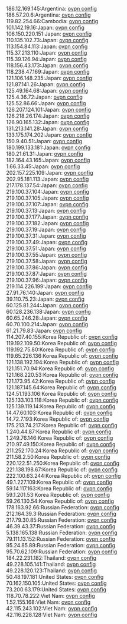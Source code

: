 186.12.169.145:Argentina: [ovpn config](vpn/186_12_169_145.ovpn)  
186.57.20.6:Argentina: [ovpn config](vpn/186_57_20_6.ovpn)  
119.82.254.66:Cambodia: [ovpn config](vpn/119_82_254_66.ovpn)  
101.142.19.16:Japan: [ovpn config](vpn/101_142_19_16.ovpn)  
106.150.220.151:Japan: [ovpn config](vpn/106_150_220_151.ovpn)  
110.135.102.73:Japan: [ovpn config](vpn/110_135_102_73.ovpn)  
113.154.84.113:Japan: [ovpn config](vpn/113_154_84_113.ovpn)  
115.37.213.110:Japan: [ovpn config](vpn/115_37_213_110.ovpn)  
115.39.126.94:Japan: [ovpn config](vpn/115_39_126_94.ovpn)  
118.156.43.173:Japan: [ovpn config](vpn/118_156_43_173.ovpn)  
118.238.47.169:Japan: [ovpn config](vpn/118_238_47_169.ovpn)  
121.106.148.235:Japan: [ovpn config](vpn/121_106_148_235.ovpn)  
121.87.141.26:Japan: [ovpn config](vpn/121_87_141_26.ovpn)  
125.49.164.68:Japan: [ovpn config](vpn/125_49_164_68.ovpn)  
125.4.36.72:Japan: [ovpn config](vpn/125_4_36_72.ovpn)  
125.52.86.66:Japan: [ovpn config](vpn/125_52_86_66.ovpn)  
126.207.124.101:Japan: [ovpn config](vpn/126_207_124_101.ovpn)  
126.218.26.174:Japan: [ovpn config](vpn/126_218_26_174.ovpn)  
126.90.165.132:Japan: [ovpn config](vpn/126_90_165_132.ovpn)  
131.213.141.28:Japan: [ovpn config](vpn/131_213_141_28.ovpn)  
133.175.174.202:Japan: [ovpn config](vpn/133_175_174_202.ovpn)  
150.9.40.51:Japan: [ovpn config](vpn/150_9_40_51.ovpn)  
180.199.133.181:Japan: [ovpn config](vpn/180_199_133_181.ovpn)  
180.21.61.31:Japan: [ovpn config](vpn/180_21_61_31.ovpn)  
182.164.43.165:Japan: [ovpn config](vpn/182_164_43_165.ovpn)  
1.66.33.45:Japan: [ovpn config](vpn/1_66_33_45.ovpn)  
202.157.225.109:Japan: [ovpn config](vpn/202_157_225_109.ovpn)  
202.95.181.113:Japan: [ovpn config](vpn/202_95_181_113.ovpn)  
217.178.137.54:Japan: [ovpn config](vpn/217_178_137_54.ovpn)  
219.100.37.104:Japan: [ovpn config](vpn/219_100_37_104.ovpn)  
219.100.37.105:Japan: [ovpn config](vpn/219_100_37_105.ovpn)  
219.100.37.107:Japan: [ovpn config](vpn/219_100_37_107.ovpn)  
219.100.37.13:Japan: [ovpn config](vpn/219_100_37_13.ovpn)  
219.100.37.177:Japan: [ovpn config](vpn/219_100_37_177.ovpn)  
219.100.37.182:Japan: [ovpn config](vpn/219_100_37_182.ovpn)  
219.100.37.19:Japan: [ovpn config](vpn/219_100_37_19.ovpn)  
219.100.37.31:Japan: [ovpn config](vpn/219_100_37_31.ovpn)  
219.100.37.49:Japan: [ovpn config](vpn/219_100_37_49.ovpn)  
219.100.37.51:Japan: [ovpn config](vpn/219_100_37_51.ovpn)  
219.100.37.55:Japan: [ovpn config](vpn/219_100_37_55.ovpn)  
219.100.37.58:Japan: [ovpn config](vpn/219_100_37_58.ovpn)  
219.100.37.86:Japan: [ovpn config](vpn/219_100_37_86.ovpn)  
219.100.37.87:Japan: [ovpn config](vpn/219_100_37_87.ovpn)  
219.100.37.96:Japan: [ovpn config](vpn/219_100_37_96.ovpn)  
219.114.226.199:Japan: [ovpn config](vpn/219_114_226_199.ovpn)  
27.91.76.140:Japan: [ovpn config](vpn/27_91_76_140.ovpn)  
39.110.75.23:Japan: [ovpn config](vpn/39_110_75_23.ovpn)  
60.125.81.244:Japan: [ovpn config](vpn/60_125_81_244.ovpn)  
60.128.236.138:Japan: [ovpn config](vpn/60_128_236_138.ovpn)  
60.65.246.28:Japan: [ovpn config](vpn/60_65_246_28.ovpn)  
60.70.100.214:Japan: [ovpn config](vpn/60_70_100_214.ovpn)  
61.21.79.83:Japan: [ovpn config](vpn/61_21_79_83.ovpn)  
114.207.40.155:Korea Republic of: [ovpn config](vpn/114_207_40_155.ovpn)  
119.192.109.50:Korea Republic of: [ovpn config](vpn/119_192_109_50.ovpn)  
119.192.75.80:Korea Republic of: [ovpn config](vpn/119_192_75_80.ovpn)  
119.65.226.136:Korea Republic of: [ovpn config](vpn/119_65_226_136.ovpn)  
121.138.192.194:Korea Republic of: [ovpn config](vpn/121_138_192_194.ovpn)  
121.151.70.94:Korea Republic of: [ovpn config](vpn/121_151_70_94.ovpn)  
121.168.220.53:Korea Republic of: [ovpn config](vpn/121_168_220_53.ovpn)  
121.173.95.42:Korea Republic of: [ovpn config](vpn/121_173_95_42.ovpn)  
121.187.145.64:Korea Republic of: [ovpn config](vpn/121_187_145_64.ovpn)  
124.51.193.106:Korea Republic of: [ovpn config](vpn/124_51_193_106.ovpn)  
125.133.103.118:Korea Republic of: [ovpn config](vpn/125_133_103_118.ovpn)  
125.139.119.14:Korea Republic of: [ovpn config](vpn/125_139_119_14.ovpn)  
14.47.60.103:Korea Republic of: [ovpn config](vpn/14_47_60_103.ovpn)  
14.72.7.193:Korea Republic of: [ovpn config](vpn/14_72_7_193.ovpn)  
175.213.74.217:Korea Republic of: [ovpn config](vpn/175_213_74_217.ovpn)  
1.240.44.87:Korea Republic of: [ovpn config](vpn/1_240_44_87.ovpn)  
1.249.76.146:Korea Republic of: [ovpn config](vpn/1_249_76_146.ovpn)  
210.97.49.150:Korea Republic of: [ovpn config](vpn/210_97_49_150.ovpn)  
211.252.170.24:Korea Republic of: [ovpn config](vpn/211_252_170_24.ovpn)  
211.58.2.50:Korea Republic of: [ovpn config](vpn/211_58_2_50.ovpn)  
220.122.51.250:Korea Republic of: [ovpn config](vpn/220_122_51_250.ovpn)  
221.138.198.67:Korea Republic of: [ovpn config](vpn/221_138_198_67.ovpn)  
222.100.63.244:Korea Republic of: [ovpn config](vpn/222_100_63_244.ovpn)  
49.1.227.109:Korea Republic of: [ovpn config](vpn/49_1_227_109.ovpn)  
59.14.117.163:Korea Republic of: [ovpn config](vpn/59_14_117_163.ovpn)  
59.1.201.53:Korea Republic of: [ovpn config](vpn/59_1_201_53.ovpn)  
59.26.130.54:Korea Republic of: [ovpn config](vpn/59_26_130_54.ovpn)  
178.163.92.66:Russian Federation: [ovpn config](vpn/178_163_92_66.ovpn)  
212.164.39.3:Russian Federation: [ovpn config](vpn/212_164_39_3.ovpn)  
217.79.30.85:Russian Federation: [ovpn config](vpn/217_79_30_85.ovpn)  
46.39.43.37:Russian Federation: [ovpn config](vpn/46_39_43_37.ovpn)  
5.138.165.138:Russian Federation: [ovpn config](vpn/5_138_165_138.ovpn)  
79.111.13.152:Russian Federation: [ovpn config](vpn/79_111_13_152.ovpn)  
95.24.85.89:Russian Federation: [ovpn config](vpn/95_24_85_89.ovpn)  
95.70.62.109:Russian Federation: [ovpn config](vpn/95_70_62_109.ovpn)  
184.22.231.182:Thailand: [ovpn config](vpn/184_22_231_182.ovpn)  
49.228.105.141:Thailand: [ovpn config](vpn/49_228_105_141.ovpn)  
49.228.120.123:Thailand: [ovpn config](vpn/49_228_120_123.ovpn)  
50.48.197.181:United States: [ovpn config](vpn/50_48_197_181.ovpn)  
70.162.150.105:United States: [ovpn config](vpn/70_162_150_105.ovpn)  
73.200.63.179:United States: [ovpn config](vpn/73_200_63_179.ovpn)  
118.70.78.222:Viet Nam: [ovpn config](vpn/118_70_78_222.ovpn)  
1.52.155.168:Viet Nam: [ovpn config](vpn/1_52_155_168.ovpn)  
42.115.243.102:Viet Nam: [ovpn config](vpn/42_115_243_102.ovpn)  
42.116.228.128:Viet Nam: [ovpn config](vpn/42_116_228_128.ovpn)  
